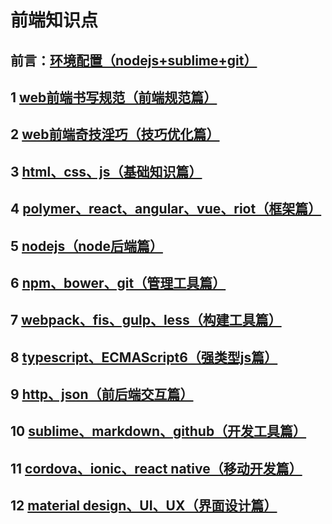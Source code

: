 # 前端知识点

## 前言：[环境配置（nodejs+sublime+git）](./前言.md)

## 1 [web前端书写规范（前端规范篇）](./前端规范.md)

## 2 [web前端奇技淫巧（技巧优化篇）](./技巧优化.md)

## 3 [html、css、js（基础知识篇）](./基础知识.md)

## 4 [polymer、react、angular、vue、riot（框架篇）](./框架.md)

## 5 [nodejs（node后端篇）](./nodejs.md)

## 6 [npm、bower、git（管理工具篇）](./管理工具.md)

## 7 [webpack、fis、gulp、less（构建工具篇）](./构建工具.md)

## 8 [typescript、ECMAScript6（强类型js篇）](./typescript.md)

## 9 [http、json（前后端交互篇）](./前后端交互.md)

## 10 [sublime、markdown、github（开发工具篇）](./开发工具.md)

## 11 [cordova、ionic、react native（移动开发篇）](./移动开发.md)

## 12 [material design、UI、UX（界面设计篇）](./UI设计.md)
